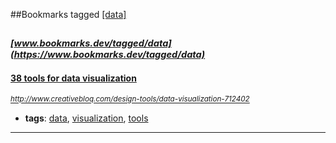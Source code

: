 ##Bookmarks tagged [[data]](https://www.bookmarks.dev?q=[data])

_<sup><sup>[www.bookmarks.dev/tagged/data](https://www.bookmarks.dev/tagged/data)</sup></sup>_
---
#### [38 tools for data visualization](http://www.creativebloq.com/design-tools/data-visualization-712402)
_<sup>http://www.creativebloq.com/design-tools/data-visualization-712402</sup>_

* **tags**: [data](../tagged/data.md), [visualization](../tagged/visualization.md), [tools](../tagged/tools.md)
---
